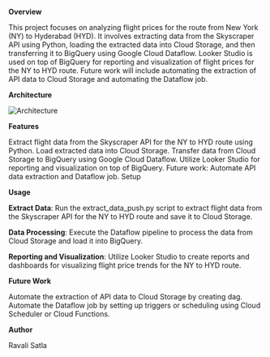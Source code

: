 **Overview**

This project focuses on analyzing flight prices for the route from New York (NY) to Hyderabad (HYD). It involves extracting data from the Skyscraper API using Python, loading the extracted data into Cloud Storage, and then transferring it to BigQuery using Google Cloud Dataflow. Looker Studio is used on top of BigQuery for reporting and visualization of flight prices for the NY to HYD route. Future work will include automating the extraction of API data to Cloud Storage and automating the Dataflow job.

**Architecture**

![Architecture](https://github.com/Ravali-Satla/Flight-GCP-Data-Engineering-Project/assets/160687099/d6098532-ed2f-4593-8273-8263231b3a1c)





**Features**

Extract flight data from the Skyscraper API for the NY to HYD route using Python.
Load extracted data into Cloud Storage.
Transfer data from Cloud Storage to BigQuery using Google Cloud Dataflow.
Utilize Looker Studio for reporting and visualization on top of BigQuery.
Future work: Automate API data extraction and Dataflow job.
Setup

**Usage**

**Extract Data**: Run the extract_data_push.py script to extract flight data from the Skyscraper API for the NY to HYD route and save it to Cloud Storage.

**Data Processing**: Execute the Dataflow pipeline  to process the data from Cloud Storage and load it into BigQuery.

**Reporting and Visualization**: Utilize Looker Studio to create reports and dashboards for visualizing flight price trends for the NY to HYD route.

**Future Work**

Automate the extraction of API data to Cloud Storage by creating dag.
Automate the Dataflow job by setting up triggers or scheduling using Cloud Scheduler or Cloud Functions.

**Author**

Ravali Satla


